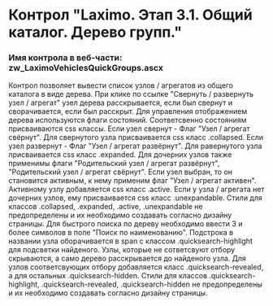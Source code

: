 ﻿---
description: 2.4.10.0
---
# Контрол "Laximo. Этап 3.1. Общий каталог.  Дерево групп."
### Имя контрола в веб-части: zw_LaximoVehiclesQuickGroups.ascx
Контрол позволяет вывести список узлов / агрегатов из  общего каталога в виде дерева.
При клике по ссылке "Свернуть / развернуть узел / агрегат" узел дерева расскрывается, если был свернут и сворачивается, если был расскрыт.
Для управления отображением дерева используются флаги состояний. Соответсвенно состояниям присваиваются css классы. 
Если узел свернут - Флаг "Узел / агрегат свёрнут". Для свернутого узла присваивается css класс .collapsed.
Если узел развернут - Флаг "Узел / агрегат развёрнут". Для равернутого узла присваивается css класс .expanded.
Для дочерних узлов также применимы флаги "Родительский узел / агрегат развёрнут", "Родительский узел / агрегат свёрнут".
Если узел выбран, то он становится активным, к нему применим флаг "Узел / агрегат активен". Активному узлу добавляется css класс .active.
Если у узла / агрегата нет дочерних узлов, ему присваивается css класс .unexpandable.
Стили для классов .collapsed, .expanded, .active, .unexpandable не предопределены и их необходимо создавать согласно дизайну страницы.
Для быстрого поиска по дереву необходимо ввести 3 и более символов в поле "Поиск по наименованию". Подстрока в названии узла оборачивается в span с классом .quicksearch-highlight для подсветки найденого. 
Узлы, которые не сответсвуют отбору скрываются, а само дерево расскрывается до найденого узла. Для узлов соответсвующих отбору добавляется класс .quicksearch-revealed, а для остальных .quicksearch-hidden.
Стили для классов .quicksearch-highlight, .quicksearch-revealed, .quicksearch-hidden не предопределены и их необходимо создавать согласно дизайну страницы.
